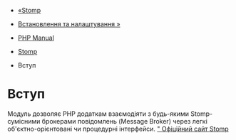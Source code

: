 - [«Stomp](book.stomp.md)
- [Встановлення та налаштування »](stomp.setup.md)

- [PHP Manual](index.md)
- [Stomp](book.stomp.md)
-   Вступ

# Вступ

Модуль дозволяє PHP додаткам взаємодіяти з будь-якими
Stomp-сумісними брокерами повідомлень (Message Broker) через легкі
об'єктно-орієнтовані чи процедурні інтерфейси. [" Офіційний сайт
Stomp](https://stomp.github.io/)
